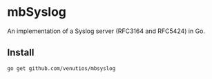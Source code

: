 # mbSyslog
An implementation of a Syslog server (RFC3164 and RFC5424) in Go.

## Install
    go get github.com/venutios/mbsyslog